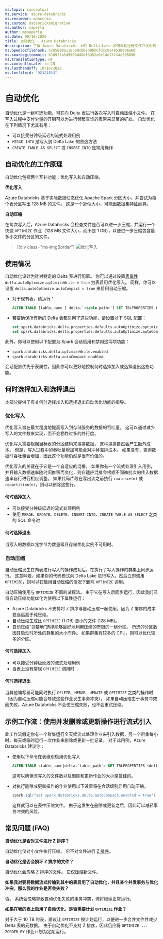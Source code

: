 ```yaml
---
ms.topic: conceptual
ms.service: azure-databricks
ms.reviewer: mamccrea
ms.custom: databricksmigration
ms.author: saperla
author: mssaperla
ms.date: 09/16/2020
title: 自动优化 - Azure Databricks
description: 了解 Azure Databricks 上的 Delta Lake 如何自动压缩文件并优化到 Delta 表的写入。
ms.openlocfilehash: 42b58e8a116ce0cb68b9bb6fdcc8a48530006a60
ms.sourcegitcommit: 6309f3a5d9506d45ef6352e0e14e75744c595898
ms.translationtype: HT
ms.contentlocale: zh-CN
ms.lasthandoff: 10/16/2020
ms.locfileid: "92121853"
---
```

# <a name="auto-optimize"></a>自动优化

自动优化是一组可选功能，可在向 Delta 表进行各次写入时自动压缩小文件。 在写入过程中支付少量的开销可以为进行频繁查询的表带来显著的好处。  自动优化在下列情况下尤其有用：

* 可以接受分钟级延迟的流式处理用例
* `MERGE INTO` 是写入到 Delta Lake 的首选方法
* `CREATE TABLE AS SELECT` 或 `INSERT INTO` 是常用操作

## <a name="how-auto-optimize-works"></a>自动优化的工作原理

自动优化包括两个互补功能：优化写入和自动压缩。

**优化写入**

Azure Databricks 基于实际数据动态优化 Apache Spark 分区大小，并尝试为每个表分区写出 128 MB 的文件。 这是一个近似大小，可能因数据集特征而异。

**自动压缩**

在每次写入后，Azure Databricks 会检查文件是否可以进一步压缩，并运行一个快速 `OPTIMIZE` 作业（128 MB 文件大小，而不是 1 GB），以便进一步压缩包含最多小文件的分区的文件。

> [!div class="mx-imgBorder"]
> ![优化写入](../../_static/images/delta/optimized-writes.png)

## <a name="usage"></a>使用情况

自动优化设计为针对特定的 Delta 表进行配置。 你可以通过设置[表属性](../delta-batch.md#table-properties) `delta.autoOptimize.optimizeWrite = true` 为表启用优化写入。 同样，你可以设置 `delta.autoOptimize.autoCompact = true` 来启用自动压缩。

* 对于现有表，请运行：

  ```sql
  ALTER TABLE [table_name | delta.`<table-path>`] SET TBLPROPERTIES (delta.autoOptimize.optimizeWrite = true, delta.autoOptimize.autoCompact = true)
  ```

* 若要确保所有新的 Delta 表都启用了这些功能，请设置以下 SQL 配置：

  ```sql
  set spark.databricks.delta.properties.defaults.autoOptimize.optimizeWrite = true;
  set spark.databricks.delta.properties.defaults.autoOptimize.autoCompact = true;
  ```

此外，你可以使用以下配置为 Spark 会话启用和禁用这两项功能：

* `spark.databricks.delta.optimizeWrite.enabled`
* `spark.databricks.delta.autoCompact.enabled`

会话配置优先于表属性，因此你可以更好地控制何时选择加入或选择退出这些功能。

## <a name="when-to-opt-in-and-opt-out"></a>何时选择加入和选择退出

本部分提供了有关何时选择加入和选择退出自动优化功能的指导。

### <a name="optimized-writes"></a>优化写入

优化写入旨在最大程度地提高写入到存储服务的数据的吞吐量。 这可以通过减少写入的文件数来实现，而不会牺牲过多的并行度。

优化写入需要根据目标表的分区结构来混排数据。 这种混排自然会产生额外成本。 但是，写入过程中的吞吐量增加可能会对冲掉混排成本。 如果没有，查询数据时吞吐量会增加，因此这个功能仍然是很有价值的。

优化写入的关键在于它是一个自适应的混排。 如果你有一个流式处理引入用例，并且输入数据速率随时间推移而变化，则自适应混排会根据不同微批次的传入数据速率自行进行相应调整。 如果代码片段在写出流之前执行 `coalesce(n)` 或 `repartition(n)`，则可以删除这些行。

#### <a name="when-to-opt-in"></a>何时选择加入

* 可以接受分钟级延迟的流式处理用例
* 使用 `MERGE`、`UPDATE`、`DELETE`、`INSERT INTO`、`CREATE TABLE AS SELECT` 之类的 SQL 命令时

#### <a name="when-to-opt-out"></a>何时选择退出

当写入的数据以兆字节为数量级且存储优化实例不可用时。

### <a name="auto-compaction"></a>自动压缩

自动压缩发生在向表进行写入的操作成功后，在执行了写入操作的群集上同步运行。 这意味着，如果你的代码模式向 Delta Lake 进行写入，然后立即调用 `OPTIMIZE`，则可以在启用自动压缩的情况下删除 `OPTIMIZE` 调用。

自动压缩使用与 `OPTIMIZE` 不同的试探法。 由于它在写入后同步运行，因此我们已将自动压缩功能优化为使用以下属性运行：

* Azure Databricks 不支持将 Z 排序与自动压缩一起使用，因为 Z 排序的成本要远远高于纯压缩。
* 自动压缩生成比 `OPTIMIZE` (1 GB) 更小的文件 (128 MB)。
* 自动压缩“贪婪地”选择能够最好地利用压缩的有限的一组分区。 所选的分区数因其启动时所处的群集的大小而异。 如果群集有较多的 CPU，则可以优化较多的分区。

#### <a name="when-to-opt-in"></a>何时选择加入

* 可以接受分钟级延迟的流式处理用例
* 当表上没有常规 `OPTIMIZE` 调用时

#### <a name="when-to-opt-out"></a>何时选择退出

当其他编写器可能同时执行 `DELETE`、`MERGE`、`UPDATE` 或 `OPTIMIZE` 之类的操作时（因为自动压缩可能会导致这些作业发生事务冲突）。 如果自动压缩由于事务冲突而失败，Azure Databricks 不会使压缩失败，也不会重试压缩。

## <a name="example-workflow-streaming-ingest-with-concurrent-deletes-or-updates"></a>示例工作流：使用并发删除或更新操作进行流式引入

此工作流假定你有一个群集运行全天候流式处理作业来引入数据，另一个群集每小时、每天或临时运行一次作业来删除或更新一批记录。 对于此用例，Azure Databricks 建议你：

* 使用以下命令在表级别启用优化写入

  ```sql
  ALTER TABLE <table_name|delta.`table_path`> SET TBLPROPERTIES (delta.autoOptimize.optimizeWrite = true)
  ```

  这可以确保流写入的文件数以及删除和更新作业的大小是最佳的。

* 对执行删除或更新操作的作业使用以下设置将在会话级别启用自动压缩。

  ```scala
  spark.sql("set spark.databricks.delta.autoCompact.enabled = true")
  ```

   这样就可以在表中压缩文件。 由于这发生在删除或更新之后，因此可以减轻事务冲突的风险。

## <a name="frequently-asked-questions-faq"></a>常见问题 (FAQ)

**自动优化是否对文件进行 Z 排序？**

自动优化仅对小文件执行压缩。 它不对文件进行 [Z 排序](file-mgmt.md#delta-zorder)。

**自动优化是否会损坏 Z 排序的文件？**

自动优化会忽略 Z 排序的文件。 它仅压缩新文件。

**如果我对要将数据流式传输到其中的表启用了自动优化，并且某个并发事务与优化冲突，那么我的作业是否会失败？**

否。 系统会忽略导致自动优化失败的事务冲突，流将继续正常运行。

**如果在我的表上启用了自动优化，是否需要计划 `OPTIMIZE` 作业？**

对于大于 10 TB 的表，建议让 `OPTIMIZE` 按计划运行，以便进一步合并文件并减少 Delta 表的元数据。 由于自动优化不支持 Z 排序，因此仍应将 `OPTIMIZE ... ZORDER BY` 作业计划为定期运行。